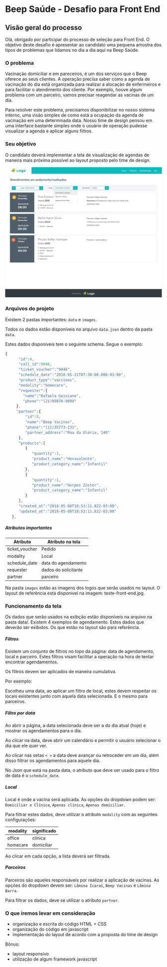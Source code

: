 # Beep Saúde - Desafio para Front End

## Visão geral do processo

Olá, obrigado por participar do processo de seleção para Front End. O objetivo deste desafio é apresentar ao candidato uma pequena amostra dos tipos de problemas que lidamos no dia a dia aqui na Beep Saúde.

### O problema

Vacinação domiciliar e em pareceiros, é um dos serviços que o Beep oferece ao seus clientes. A operação precisa saber como a agenda de vacinação do dia está organizada para realizar a alocação de enfermeiros e para facilitar o atendimento dos cliente. Por exemplo, houve algum problema com um parceiro, vamos precisar reagendar as vacinas de um dia. 

Para resolver este problema, precisamos disponibilizar no nosso sistema interno, uma visão simples de como está a ocupação da agenda de vacinação em uma determinada data. Nosso time de design pensou em uma interface bastante simples onde o usuário de operação pudesse visualizar a agenda e aplicar alguns filtros. 

### Seu objetivo

O candidato deverá implementar a tela de visualização de agendas de maneira mais próxima possível ao layout proposto pelo time de design.

![Layout proposto](teste-front-end.jpg)

### Arquivos do projeto

Existem 2 pastas importantes: `data` e `images`.

Todos os dados estão disponíveis no arquivo `data.json` dentro da pasta `data`.

Estes dados disponíveis tem o seguinte schema. Segue o exemplo:

```javascript
{
      "id":4,
      "call_id":9046,
      "ticket_voucher":"9046",
      "schedule_date":"2018-05-21T07:30:00.000-03:00",
      "product_type":"vaccines",
      "modality":"homecare",
      "requester":{
        "name":"Rafaela Geisiane",
        "phone":"(21)99878-9098"
     },
     "partner":{
         "id":5,
         "name":"Beep Vacinas",
         "phone":"(21)35773-231",
         "partner_address":"Rua da Glória, 140"
      },
      "products":[
         {
            "quantity":1,
            "product_name":"Hexavalente",
            "product_category_name":"Infantil"
         },
         {
            "quantity":1,
            "product_name":"Herpes Zóster",
            "product_category_name":"Infantil"
         }
      ],
      "created_at":"2018-05-08T18:53:11.822-03:00",
      "updated_at":"2018-05-08T18:53:11.822-03:00"
   },
```

##### Atributos importantes

|Atributo       | Atributo na tela|
|---------------|-----------------|
| ticket_voucher| Pedido          |
| modality      | Local           |
| schedule_date | data do agendamento|
| requester     | dados do solicitante|
| partner       | parceiro         |


Na pasta `images` estão as imagens dos logos que serão usados no layout.
O layout de referência está disponível na imagem: teste-front-end.jpg.


### Funcionamento da tela

Os dados que serão usados na exibção estão disponíveis na arquivo na pasta data/. Existem 4 exemplos de agendamento. Estes dados que deverão ser exibidos. Os que estão no layout são para referência.

##### Filtros

Existem um conjunto de filtros no topo da página: data de agendamento, local e parceiro. Estes filtros visam facilitar a operação na hora de tentar encontrar agendamentos.

Os filtros devem ser aplicados de maneira cumulativa.

Por exemplo: 

Escolheu uma data, ao aplicar um filtro de local, estes devem respeitar os locais existentes junto com aquela data selecionada. E o mesmo para parceiros.


##### Filtro por data

Ao abrir a página, a data selecionada deve ser a do dia atual (hoje) e mostrar os agendamentos para o dia. 

Ao clicar na data, deve abrir um calendário e permitir o usuário selecionar o dia que ele quer ver.

Ao clicar nas setas `< >` a data deve avançar ou retroceder em um dia, além disso filtrar os agendamentos para aquele dia.

No Json que está na pasta data, o atributo que deve ser usado para o filtro de data é o `schedule_date`.

##### Local

Local é onde a vacina será aplicada. As opções do dropdown podem ser: `Domiciliar e Clínica`, `Apenas clínica`, `Apenas domiciliar`.

Para filtrar estes dados, deve utilizar o atributo  `modality` com as seguintes configurações:

| modality | significado |
|----------|-------------|
| office   | clínica     |
| homecare | domiciliar  |

Ao clicar em cada opção, a lista deverá ser filtrada.

##### Parceiros

Parceiros são aqueles responsáveis por realizar a aplicação de vacinas. As opções do dropdown devem ser: `Lâmina Icaraí`, `Beep Vacinas` e `Lâmina Barra`.

Para filtrar os dados, deve se utilizar o atributo `partner`.



### O que iremos levar em consideração

* organização e escrita do código HTML + CSS
* organização do código em javascript
* implementação do layout de acordo com a proposta do time de design

Bônus:
* layout responsivo
* utilização de algum framework javascript















